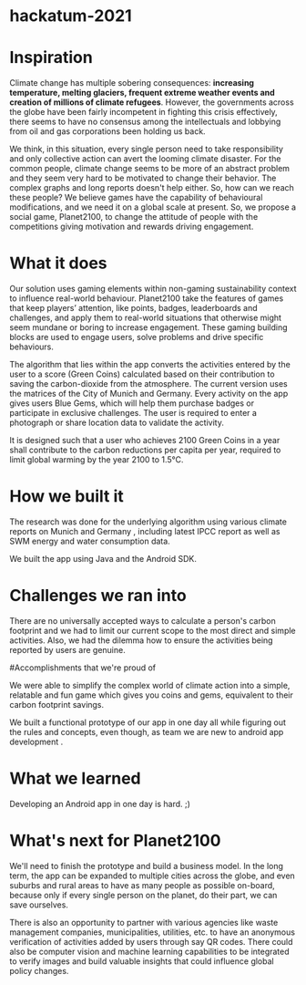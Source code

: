# hackatum-2021

# Inspiration

Climate change has multiple sobering consequences: **increasing temperature, melting glaciers, frequent extreme weather events and creation of millions of climate refugees**. However, the governments across the globe have been fairly incompetent in fighting this crisis effectively, there seems to have no consensus among the intellectuals and lobbying from oil and gas corporations been holding us back.

We think, in this situation, every single person need to take responsibility and only collective action can avert the looming climate disaster. For the common people, climate change seems to be more of an abstract problem and they seem very hard to be motivated to change their behavior. The complex graphs and long reports doesn't help either. So, how can we reach these people? We believe games have the capability of behavioural modifications, and we need it on a global scale at present. So, we propose a social game, Planet2100, to change the attitude of people with the competitions giving motivation and rewards driving engagement.

# What it does

Our solution uses gaming elements within non-gaming sustainability context to influence real-world behaviour. Planet2100 take the features of games that keep players’ attention, like points, badges, leaderboards and challenges, and apply them to real-world situations that otherwise might seem mundane or boring to increase engagement. These gaming building blocks are used to engage users, solve problems and drive specific behaviours.

The algorithm that lies within the app converts the activities entered by the user to a score (Green Coins) calculated based on their contribution to saving the carbon-dioxide from the atmosphere. The current version uses the matrices of the City of Munich and Germany. Every activity on the app gives users Blue Gems, which will help them purchase badges or participate in exclusive challenges. The user is required to enter a photograph or share location data to validate the activity.

It is designed such that a user who achieves 2100 Green Coins in a year shall contribute to the carbon reductions per capita per year, required to limit global warming by the year 2100 to 1.5°C.

# How we built it

The research was done for the underlying algorithm using various climate reports on Munich and Germany , including latest IPCC report as well as SWM energy and water consumption data.

We built the app using Java and the Android SDK.

# Challenges we ran into

There are no universally accepted ways to calculate a person's carbon footprint and we had to limit our current scope to the most direct and simple activities. Also, we had the dilemma how to ensure the activities being reported by users are genuine.

#Accomplishments that we're proud of

We were able to simplify the complex world of climate action into a simple, relatable and fun game which gives you coins and gems, equivalent to their carbon footprint savings.

We built a functional prototype of our app in one day all while figuring out the rules and concepts, even though, as team we are new to android app development .

# What we learned

Developing an Android app in one day is hard. ;)

# What's next for Planet2100

We'll need to finish the prototype and build a business model. In the long term, the app can be expanded to multiple cities across the globe, and even suburbs and rural areas to have as many people as possible on-board, because only if every single person on the planet, do their part, we can save ourselves.

There is also an opportunity to partner with various agencies like waste management companies, municipalities, utilities, etc. to have an anonymous verification of activities added by users through say QR codes. There could also be computer vision and machine learning capabilities to be integrated to verify images and build valuable insights that could influence global policy changes.



